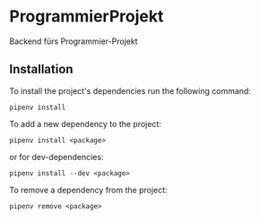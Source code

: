 # ProgrammierProjekt

Backend fürs Programmier-Projekt

## Installation

To install the project's dependencies run the following command:

```
pipenv install
```

To add a new dependency to the project:

```
pipenv install <package>
```

or for dev-dependencies:

```
pipenv install --dev <package>
```

To remove a dependency from the project:

```
pipenv remove <package>
```
